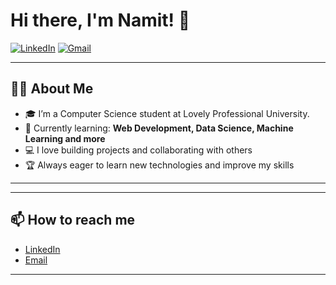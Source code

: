# Hi there, I'm Namit! 👋

[![LinkedIn](https://img.shields.io/badge/-LinkedIn-0077B5?style=flat-square&logo=linkedin&logoColor=white&link=https://www.linkedin.com/in/namit-pareek-ab2705291/)](https://www.linkedin.com/in/namit-pareek-ab2705291/)
[![Gmail](https://img.shields.io/badge/-Email-D14836?style=flat-square&logo=gmail&logoColor=white&link=mailto:pareeknamit8@gmail.com)](mailto:pareeknamit8@gmail.com)

---

## 👨‍💻 About Me

- 🎓 I’m a Computer Science student at Lovely Professional University.
- 🌱 Currently learning: **Web Development, Data Science, Machine Learning and more**
- 💻 I love building projects and collaborating with others
- 🏆 Always eager to learn new technologies and improve my skills

---
<!-- 
## 📈 GitHub Stats

![Your GitHub stats](https://github-readme-stats.vercel.app/api?username=menamiit&show_icons=true&theme=radical)
-->
---

## 📫 How to reach me

- [LinkedIn](https://www.linkedin.com/in/namit-pareek-ab2705291/)
- [Email](pareeknamit8@gmail.com)

---

